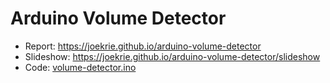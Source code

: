 # Arduino Volume Detector

* Report: https://joekrie.github.io/arduino-volume-detector
* Slideshow: https://joekrie.github.io/arduino-volume-detector/slideshow
* Code: [volume-detector.ino](volume-detector.ino)
